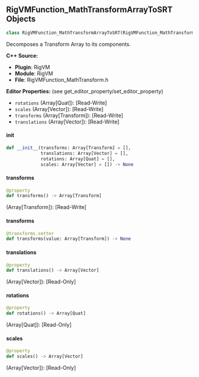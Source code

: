 ## RigVMFunction_MathTransformArrayToSRT Objects

```python
class RigVMFunction_MathTransformArrayToSRT(RigVMFunction_MathTransformBase)
```

Decomposes a Transform Array to its components.

**C++ Source:**

- **Plugin**: RigVM
- **Module**: RigVM
- **File**: RigVMFunction_MathTransform.h

**Editor Properties:** (see get_editor_property/set_editor_property)

- ``rotations`` (Array[Quat]):  [Read-Write]
- ``scales`` (Array[Vector]):  [Read-Write]
- ``transforms`` (Array[Transform]):  [Read-Write]
- ``translations`` (Array[Vector]):  [Read-Write]

<a id="unreal.RigVMFunction_MathTransformArrayToSRT.__init__"></a>

#### __init__

```python
def __init__(transforms: Array[Transform] = [],
             translations: Array[Vector] = [],
             rotations: Array[Quat] = [],
             scales: Array[Vector] = []) -> None
```

<a id="unreal.RigVMFunction_MathTransformArrayToSRT.transforms"></a>

#### transforms

```python
@property
def transforms() -> Array[Transform]
```

(Array[Transform]):  [Read-Write]

<a id="unreal.RigVMFunction_MathTransformArrayToSRT.transforms"></a>

#### transforms

```python
@transforms.setter
def transforms(value: Array[Transform]) -> None
```

<a id="unreal.RigVMFunction_MathTransformArrayToSRT.translations"></a>

#### translations

```python
@property
def translations() -> Array[Vector]
```

(Array[Vector]):  [Read-Only]

<a id="unreal.RigVMFunction_MathTransformArrayToSRT.rotations"></a>

#### rotations

```python
@property
def rotations() -> Array[Quat]
```

(Array[Quat]):  [Read-Only]

<a id="unreal.RigVMFunction_MathTransformArrayToSRT.scales"></a>

#### scales

```python
@property
def scales() -> Array[Vector]
```

(Array[Vector]):  [Read-Only]

<a id="unreal.RigUnit_MathTransformArrayToSRT"></a>